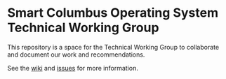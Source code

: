 # Smart Columbus Operating System Technical Working Group

This repository is a space for the Technical Working Group to collaborate and document our work and recommendations.

See the [wiki](https://github.com/SmartColumbusOS/TechnicalWorkingGroup/wiki) and [issues](https://github.com/SmartColumbusOS/TechnicalWorkingGroup/issues) for more information.
